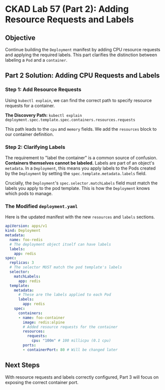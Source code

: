# CKAD Lab 57 (Part 2): Adding Resource Requests and Labels

## Objective
Continue building the `Deployment` manifest by adding CPU resource requests and applying the required labels. This part clarifies the distinction between labeling a `Pod` and a `container`.

## Part 2 Solution: Adding CPU Requests and Labels

### Step 1: Add Resource Requests
Using `kubectl explain`, we can find the correct path to specify resource requests for a container.

**The Discovery Path:**
`kubectl explain deployment.spec.template.spec.containers.resources.requests`

This path leads to the `cpu` and `memory` fields. We add the `resources` block to our container definition.

### Step 2: Clarifying Labels
The requirement to "label the container" is a common source of confusion. **Containers themselves cannot be labeled.** Labels are part of an object's `metadata`. In a `Deployment`, this means you apply labels to the Pods created by the `Deployment` by setting the `spec.template.metadata.labels` field.

Crucially, the `Deployment`'s `spec.selector.matchLabels` field must match the labels you apply to the pod template. This is how the `Deployment` knows which pods to manage.

### The Modified `deployment.yaml`
Here is the updated manifest with the new `resources` and `labels` sections.

```yaml
apiVersion: apps/v1
kind: Deployment
metadata:
  name: foo-redis
  # The deployment object itself can have labels
  labels:
    app: redis
spec:
  replicas: 3
  # The selector MUST match the pod template's labels
  selector:
    matchLabels:
      app: redis
  template:
    metadata:
      # These are the labels applied to each Pod
      labels:
        app: redis
    spec:
      containers:
      - name: foo-container
        image: redis:alpine
        # Added resource requests for the container
        resources:
          requests:
            cpu: "100m" # 100 millicpu (0.1 cpu)
        ports:
        - containerPort: 80 # Will be changed later
```

## Next Steps
With resource requests and labels correctly configured, Part 3 will focus on exposing the correct container port.
